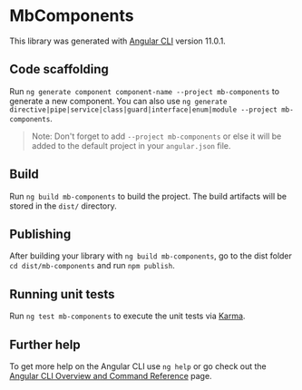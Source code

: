 # MbComponents

This library was generated with [Angular CLI](https://github.com/angular/angular-cli) version 11.0.1.

## Code scaffolding

Run `ng generate component component-name --project mb-components` to generate a new component. You can also use `ng generate directive|pipe|service|class|guard|interface|enum|module --project mb-components`.
> Note: Don't forget to add `--project mb-components` or else it will be added to the default project in your `angular.json` file. 

## Build

Run `ng build mb-components` to build the project. The build artifacts will be stored in the `dist/` directory.

## Publishing

After building your library with `ng build mb-components`, go to the dist folder `cd dist/mb-components` and run `npm publish`.

## Running unit tests

Run `ng test mb-components` to execute the unit tests via [Karma](https://karma-runner.github.io).

## Further help

To get more help on the Angular CLI use `ng help` or go check out the [Angular CLI Overview and Command Reference](https://angular.io/cli) page.
